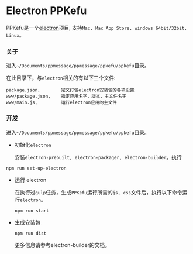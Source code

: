 # Electron PPKefu

PPKefu是一个[electron](http://electron.atom.io/)项目, 支持`Mac, Mac App Store, windows 64bit/32bit, Linux`。

### 关于
进入`~/Documents/ppmessage/ppmessage/ppkefu/ppkefu`目录。
    
在此目录下，与`electron`相关的有以下三个文件:
    
    package.json,        定义打包electron安装包的各项设置
    www/package.json,    指定应用名字，版本，主文件名字
    www/main.js,         运行electron应用的主文件
    
### 开发
进入`~/Documents/ppmessage/ppmessage/ppkefu/ppkefu`目录。

* 初始化`electron`

  安装`electron-prebuilt, electron-packager, electron-builder`。执行
 
 ``` 
 npm run set-up-electron
 ```
 
* 运行 electron
  
  在执行过`gulp`任务，生成`PPKefu`运行所需的`js, css`文件后，执行以下命令运行`electron`。
  ```
  npm run start
  ```  

* 生成安装包
    
    ```
    npm run dist
    ```
    更多信息请参考electron-builder的文档。
